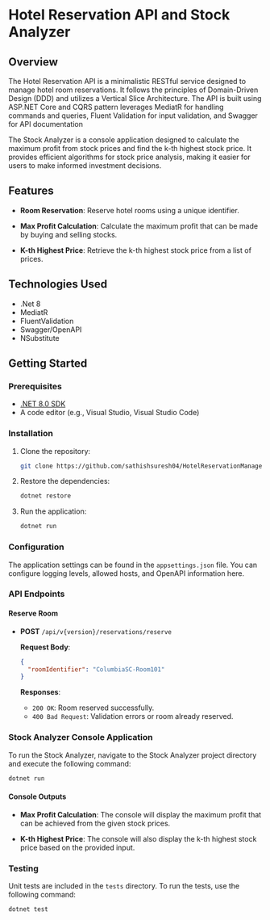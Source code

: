 # Hotel Reservation API and Stock Analyzer

## Overview

The Hotel Reservation API is a minimalistic RESTful service designed to manage hotel room reservations. It follows the
principles of Domain-Driven Design (DDD) and utilizes a Vertical Slice Architecture. The API is built using ASP.NET Core
and CQRS pattern leverages MediatR for handling commands and queries, Fluent Validation for input validation, and Swagger for API
documentation

The Stock Analyzer is a console application designed to calculate the maximum profit from stock prices and find the k-th highest stock price. It provides efficient algorithms for stock price analysis, making it easier for users to make informed investment decisions.

## Features

- **Room Reservation**: Reserve hotel rooms using a unique identifier.

- **Max Profit Calculation**: Calculate the maximum profit that can be made by buying and selling stocks.

- **K-th Highest Price**: Retrieve the k-th highest stock price from a list of prices.

## Technologies Used

- .Net 8
- MediatR
- FluentValidation
- Swagger/OpenAPI
- NSubstitute

## Getting Started

### Prerequisites

- [.NET 8.0 SDK](https://dotnet.microsoft.com/download/dotnet/8.0)
- A code editor (e.g., Visual Studio, Visual Studio Code)

### Installation

1. Clone the repository:

   ```bash
   git clone https://github.com/sathishsuresh04/HotelReservationManagement
   ```

2. Restore the dependencies:

   ```bash
   dotnet restore
   ```

3. Run the application:

   ```bash
   dotnet run
   ```

### Configuration

The application settings can be found in the `appsettings.json` file. You can configure logging levels, allowed hosts,
and OpenAPI information here.

### API Endpoints

#### Reserve Room

- **POST** `/api/v{version}/reservations/reserve`

  **Request Body**:
  ```json
  {
    "roomIdentifier": "ColumbiaSC-Room101"
  }
  ```

  **Responses**:
    - `200 OK`: Room reserved successfully.
    - `400 Bad Request`: Validation errors or room already reserved.

### Stock Analyzer Console Application

To run the Stock Analyzer, navigate to the Stock Analyzer project directory and execute the following command:

```bash
dotnet run
```

#### Console Outputs

- **Max Profit Calculation**: The console will display the maximum profit that can be achieved from the given stock prices.

- **K-th Highest Price**: The console will also display the k-th highest stock price based on the provided input.

### Testing

Unit tests are included in the `tests` directory. To run the tests, use the following command:

```bash
dotnet test
```

